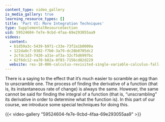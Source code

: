 ```yaml
---
content_type: video_gallery
is_media_gallery: true
learning_resource_types: []
title: 'Part VI: More Integration Techniques'
type: SupplementalResourceSection
uid: 59524604-fe7e-9cbd-4faa-69e293055aa9
videos:
  content:
  - b1d59a3c-5439-b971-c33e-73f2a1b0009a
  - 122da0c7-9302-f7b0-3a79-dc28b0705dc2
  - 2cfdc1d3-7420-a31e-af3a-32cf5d6997bc
  - 62f6dc12-ea70-b82a-0f83-7156cd82d229
  website: res-18-006-calculus-revisited-single-variable-calculus-fall-2010
---
```


There is a saying to the effect that it’s much easier to scramble an egg than to unscramble one. The process of finding the derivative of a function (that is, its instantaneous rate of change) is always the same. However, the same cannot be said for finding the integral of a function (that is, “unscrambling” its derivative in order to determine what the function is). In this part of our course, we introduce some special techniques for doing this.

{{< video-gallery "59524604-fe7e-9cbd-4faa-69e293055aa9" >}}

